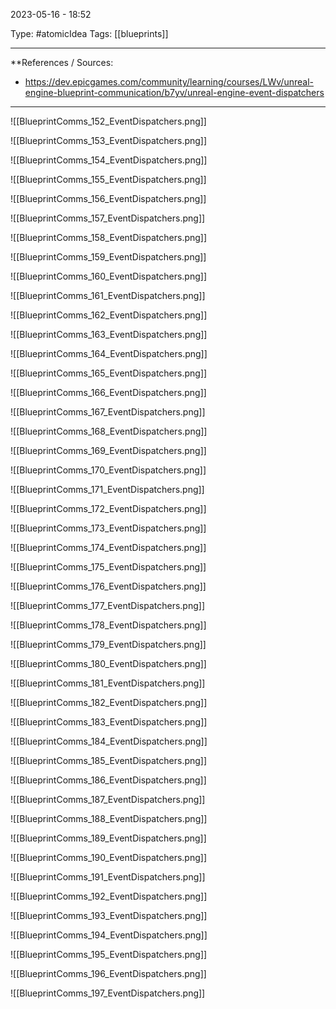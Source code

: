 2023-05-16 - 18:52

Type: #atomicIdea 
Tags: [[blueprints]]

---
**References  / Sources:
- https://dev.epicgames.com/community/learning/courses/LWv/unreal-engine-blueprint-communication/b7yv/unreal-engine-event-dispatchers

---
![[BlueprintComms_152_EventDispatchers.png]]

![[BlueprintComms_153_EventDispatchers.png]]

![[BlueprintComms_154_EventDispatchers.png]]

![[BlueprintComms_155_EventDispatchers.png]]

![[BlueprintComms_156_EventDispatchers.png]]

![[BlueprintComms_157_EventDispatchers.png]]

![[BlueprintComms_158_EventDispatchers.png]]

![[BlueprintComms_159_EventDispatchers.png]]

![[BlueprintComms_160_EventDispatchers.png]]

![[BlueprintComms_161_EventDispatchers.png]]

![[BlueprintComms_162_EventDispatchers.png]]

![[BlueprintComms_163_EventDispatchers.png]]

![[BlueprintComms_164_EventDispatchers.png]]

![[BlueprintComms_165_EventDispatchers.png]]

![[BlueprintComms_166_EventDispatchers.png]]

![[BlueprintComms_167_EventDispatchers.png]]

![[BlueprintComms_168_EventDispatchers.png]]

![[BlueprintComms_169_EventDispatchers.png]]

![[BlueprintComms_170_EventDispatchers.png]]

![[BlueprintComms_171_EventDispatchers.png]]

![[BlueprintComms_172_EventDispatchers.png]]

![[BlueprintComms_173_EventDispatchers.png]]

![[BlueprintComms_174_EventDispatchers.png]]

![[BlueprintComms_175_EventDispatchers.png]]

![[BlueprintComms_176_EventDispatchers.png]]

![[BlueprintComms_177_EventDispatchers.png]]

![[BlueprintComms_178_EventDispatchers.png]]

![[BlueprintComms_179_EventDispatchers.png]]

![[BlueprintComms_180_EventDispatchers.png]]

![[BlueprintComms_181_EventDispatchers.png]]

![[BlueprintComms_182_EventDispatchers.png]]

![[BlueprintComms_183_EventDispatchers.png]]

![[BlueprintComms_184_EventDispatchers.png]]

![[BlueprintComms_185_EventDispatchers.png]]

![[BlueprintComms_186_EventDispatchers.png]]

![[BlueprintComms_187_EventDispatchers.png]]

![[BlueprintComms_188_EventDispatchers.png]]

![[BlueprintComms_189_EventDispatchers.png]]

![[BlueprintComms_190_EventDispatchers.png]]

![[BlueprintComms_191_EventDispatchers.png]]

![[BlueprintComms_192_EventDispatchers.png]]

![[BlueprintComms_193_EventDispatchers.png]]

![[BlueprintComms_194_EventDispatchers.png]]

![[BlueprintComms_195_EventDispatchers.png]]

![[BlueprintComms_196_EventDispatchers.png]]

![[BlueprintComms_197_EventDispatchers.png]]